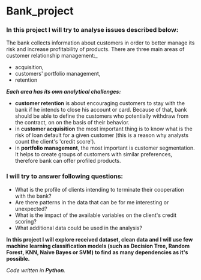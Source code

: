 # Bank_project

### In this project I will try to analyse issues described below:

The bank collects information about customers in order to better manage its risk and increase
profitability of products. There are three main areas of customer relationship management:_
* acquisition,
* customers' portfolio management, 
* retention
 
_**Each area has its own analytical challenges:**_
* **customer retention** is about encouraging customers to stay with the bank if he intends to close his
account or card. Because of that, bank should be able to define the customers who potentially withdraw from the contract, on
on the basis of their behavior.
* in **customer acquisition** the most important thing is to know what is the risk of loan default for a given customer (this is a reason why analysts count the client's 'credit score').
* in **portfolio management**, the most important is customer segmentation. It helps to create groups of customers with similar preferences, therefore bank can offer profiled products.

### I will try to answer following questions:

* What is the profile of clients intending to terminate their cooperation with the bank?
* Are there patterns in the data that can be for me interesting or unexpected?
* What is the impact of the available variables on the client's credit scoring?
* What additional data could be used in the analysis?

**In this project I will explore received dataset, clean data and I will use few machine learning classification models (such as Decision Tree, Random Forest, KNN, Naive Bayes or SVM) to find as many dependencies as it's possible.** 

_Code written in **Python**._
